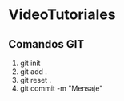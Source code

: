 # VideoTutoriales 
## Comandos GIT

1. git init
2. git add .
3. git reset .
4. git commit -m "Mensaje"